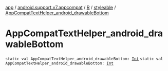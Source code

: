 [app](../../../index.md) / [android.support.v7.appcompat](../../index.md) / [R](../index.md) / [styleable](index.md) / [AppCompatTextHelper_android_drawableBottom](./-app-compat-text-helper_android_drawable-bottom.md)

# AppCompatTextHelper_android_drawableBottom

`static val AppCompatTextHelper_android_drawableBottom: `[`Int`](https://kotlinlang.org/api/latest/jvm/stdlib/kotlin/-int/index.html)
`static val AppCompatTextHelper_android_drawableBottom: `[`Int`](https://kotlinlang.org/api/latest/jvm/stdlib/kotlin/-int/index.html)